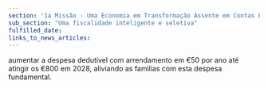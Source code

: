 ```yaml
---
section: '1a Missão - Uma Economia em Transformação Assente em Contas Equilibradas'
sub_section: "Uma fiscalidade inteligente e seletiva"
fulfilled_date:
links_to_news_articles:
---
```


aumentar a despesa dedutível com arrendamento em €50 por ano até atingir os €800 em 2028, aliviando as familias com esta despesa fundamental.